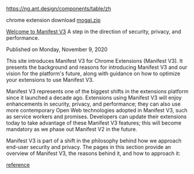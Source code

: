 https://ng.ant.design/components/table/zh

chrome extension download [mogai.zip](https://raw.githubusercontent.com/laof/mogai_v3/main/mogai.zip)



[Welcome to Manifest V3](https://developer.chrome.com/docs/extensions/mv3/intro/)
A step in the direction of security, privacy, and performance.

Published on Monday, November 9, 2020

This site introduces Manifest V3 for Chrome Extensions (Manifest V3). It presents the background and reasons for introducing Manifest V3 and our vision for the platform's future, along with guidance on how to optimize your extensions to use Manifest V3.

Manifest V3 represents one of the biggest shifts in the extensions platform since it launched a decade ago. Extensions using Manifest V3 will enjoy enhancements in security, privacy, and performance; they can also use more contemporary Open Web technologies adopted in Manifest V3, such as service workers and promises. Developers can update their extensions today to take advantage of these Manifest V3 features; this will become mandatory as we phase out Manifest V2 in the future.

Manifest V3 is part of a shift in the philosophy behind how we approach end-user security and privacy. The pages in this section provide an overview of Manifest V3, the reasons behind it, and how to approach it:

[reference](https://developer.chrome.com/docs/extensions/reference/)